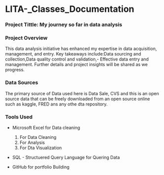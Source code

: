 # LITA-_Classes_Documentation

### Project Tittle: My journey  so far in data analysis

### Project Overview
This data analysis initiative has enhanced my expertise in data acquisition, management, and entry. Key takeaways include:Data sourcing and collection,Data quality control and validation,- Effective data entry and management. Further details and project insights will be shared as we progress.

### Data Sources
The primary source of Data used here is Data Sale, CVS and this is an open source data that can be freely downloaded from  an open source online such as kaggle, FRED ans any othe dta repository.

### Tools Used
- Microsoft Excel for Data cleaning
   1. For Data Cleaning
   2. For Analysis
   3. For Dta Visualization
 
      
- SQL - Structuered Query Language for Quering Data
- GitHub for portfolio Building
